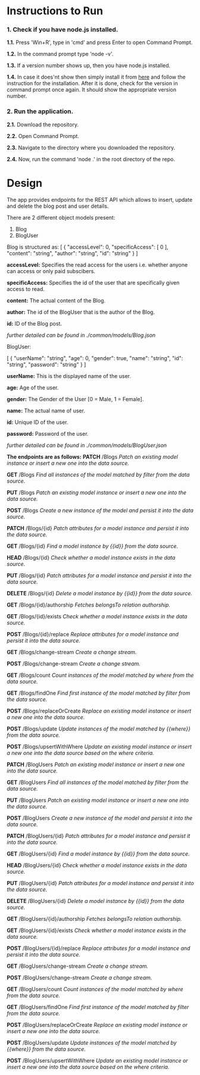 Instructions to Run
===


### 1. Check if you have node.js installed.

**1.1.** Press 'Win+R', type in 'cmd' and press Enter to open Command Prompt.  
  
**1.2.** In the command prompt type 'node -v'.
  
**1.3.** If a version number shows up, then you have node.js installed.
  
**1.4.** In case it does'nt show then simply install it from [here](https://nodejs.org/en/) and follow the instruction for the installation. After it is done, check for the version in command prompt once again. It should show the appropriate version number.

### 2. Run the application. 

**2.1.** Download the repository.  

**2.2.** Open Command Prompt.  

**2.3.** Navigate to the directory where you downloaded the repository.  

**2.4.** Now, run the command 'node .' in the root directory of the repo.

Design
===

The app provides endpoints for the REST API which allows to insert, update and delete the blog post and user details.  

There are 2 different object models present:
1. Blog
2. BlogUser

Blog is structured as:
[
  {
    "accessLevel": 0,
    "specificAccess": [
      0
    ],
    "content": "string",
    "author": "string",
    "id": "string"
  }
]

**accessLevel:** Specifies the read access for the users i.e. whether anyone can access or only paid subscibers.

**specificAccess:** Specifies the id of the user that are specifically given access to read.

**content:** The actual content of the Blog.

**author:** The id of the BlogUser that is the author of the Blog.

**id:** ID of the Blog post.

*further detailed can be found in ./common/models/Blog.json*


BlogUser:

[
  {
    "userName": "string",
    "age": 0,
    "gender": true,
    "name": "string",
    "id": "string",
    "password": "string"
  }
]

**userName:** This is the displayed name of the user.

**age:** Age of the user.

**gender:** The Gender of the User [0 = Male, 1 = Female].

**name:** The actual name of user.

**id:** Unique ID of the user.

**password:** Password of the user.

*further detailed can be found in ./common/models/BlogUser.json*


**The endpoints are as follows:**
**PATCH** /Blogs  *Patch an existing model instance or insert a new one into the data source.*  

**GET** /Blogs  *Find all instances of the model matched by filter from the data source.*  

**PUT** /Blogs *Patch an existing model instance or insert a new one into the data source.*  

**POST** /Blogs *Create a new instance of the model and persist it into the data source.*  

**PATCH** /Blogs/{id} *Patch attributes for a model instance and persist it into the data source.*  

**GET** /Blogs/{id} *Find a model instance by {{id}} from the data source.*  

**HEAD** /Blogs/{id} *Check whether a model instance exists in the data source.*  

**PUT** /Blogs/{id} *Patch attributes for a model instance and persist it into the data source.*  

**DELETE** /Blogs/{id} *Delete a model instance by {{id}} from the data source.*  

**GET** /Blogs/{id}/authorship *Fetches belongsTo relation authorship.*  

**GET** /Blogs/{id}/exists *Check whether a model instance exists in the data source.*  

**POST** /Blogs/{id}/replace *Replace attributes for a model instance and persist it into the data source.*  

**GET** /Blogs/change-stream *Create a change stream.*  

**POST** /Blogs/change-stream *Create a change stream.*  

**GET** /Blogs/count *Count instances of the model matched by where from the data source.*  

**GET** /Blogs/findOne *Find first instance of the model matched by filter from the data source.*  

**POST** /Blogs/replaceOrCreate *Replace an existing model instance or insert a new one into the data source.*  

**POST** /Blogs/update *Update instances of the model matched by {{where}} from the data source.*  

**POST** /Blogs/upsertWithWhere *Update an existing model instance or insert a new one into the data source based on the where criteria.*  


**PATCH** /BlogUsers  *Patch an existing model instance or insert a new one into the data source.*  

**GET** /BlogUsers  *Find all instances of the model matched by filter from the data source.*  

**PUT** /BlogUsers *Patch an existing model instance or insert a new one into the data source.*  

**POST** /BlogUsers *Create a new instance of the model and persist it into the data source.*  

**PATCH** /BlogUsers/{id} *Patch attributes for a model instance and persist it into the data source.*  

**GET** /BlogUsers/{id} *Find a model instance by {{id}} from the data source.*  

**HEAD** /BlogUsers/{id} *Check whether a model instance exists in the data source.*  

**PUT** /BlogUsers/{id} *Patch attributes for a model instance and persist it into the data source.*  

**DELETE** /BlogUsers/{id} *Delete a model instance by {{id}} from the data source.*  

**GET** /BlogUsers/{id}/authorship *Fetches belongsTo relation authorship.*  

**GET** /BlogUsers/{id}/exists *Check whether a model instance exists in the data source.*  

**POST** /BlogUsers/{id}/replace *Replace attributes for a model instance and persist it into the data source.*  

**GET** /BlogUsers/change-stream *Create a change stream.*  

**POST** /BlogUsers/change-stream *Create a change stream.*  

**GET** /BlogUsers/count *Count instances of the model matched by where from the data source.*  

**GET** /BlogUsers/findOne *Find first instance of the model matched by filter from the data source.*  

**POST** /BlogUsers/replaceOrCreate *Replace an existing model instance or insert a new one into the data source.*  

**POST** /BlogUsers/update *Update instances of the model matched by {{where}} from the data source.*  

**POST** /BlogUsers/upsertWithWhere *Update an existing model instance or insert a new one into the data source based on the where criteria.*  
